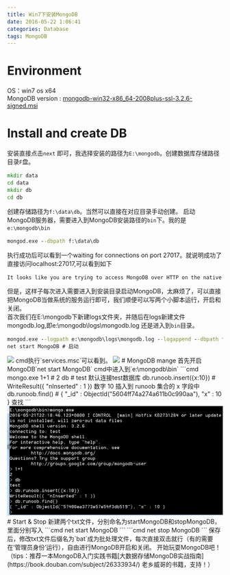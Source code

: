 ```yaml
---
title: Win7下安装MongoDB
date: 2016-05-22 1:06:41 
categories: Database
tags: MongoDB
---
```

# Environment
OS：win7 os x64  
MongoDB version : [mongodb-win32-x86_64-2008plus-ssl-3.2.6-signed.msi](http://www.mongodb.org/downloads)  
# Install and create DB
安装直接点击`next` 即可，我选择安装的路径为`E:\mongodb`。创建数据库存储路径目录`F`盘。    
```cmd
mkdir data
cd data
mkdir db
cd db
```  
创建存储路径为`f:\data\db`。当然可以直接在对应目录手动创建。
启动MongoDB服务器，需要进入到MongoDB安装路径的`bin`下。我的是`e:\mongodb\bin`    
```cmd
mongod.exe --dbpath f:\data\db
```  
执行成功后可以看到一个waiting for connections on port 27017。就说明成功了直接访问localhost:27017,可以看到如下  
```cmd
It looks like you are trying to access MongoDB over HTTP on the native driver port.
```  
但是，这样子每次进入需要进入到安装目录启动MongoDB，太麻烦了，可以直接把MongoDB当做系统的服务运行即可，我们顺便可以写两个小脚本运行，开启和关闭。  
首次我们在E:\mongodb下新建logs文件夹，并随后在logs新建文件mongodb.log,即e:\mongodb\logs\mongodb.log
还是进入到`bin`目录。   
```cmd
mongod.exe --logpath e:\mongodb\logs\mongodb.log --logappend --dbpath f:\data\db --serviceName MongoDB --install  # 配置成服务
net start MongoDB # 启动
```  
<img src = "https://minenet.github.io/image/installMongDB_1.png" class = "img-center">
cmd执行`services.msc`可以看到。
<img src = "https://minenet.github.io/image/installMongoDB_2.png" class = "img-center">
# MongoDB mange
首先开启MongoDB`net start MongoDB`  
cmd中进入到`e:\mongodb\bin`  
```cmd
mongo.exe
1+1     # 2
db      # test 默认连接test数据库
db.runoob.insert({x:10})      # WriteResult({ "nInserted" : 1 }) 数字 10 插入到 runoob 集合的 x 字段中
db.runoob.find()     # { "_id" : ObjectId("5604ff74a274a611b0c990aa"), "x" : 10 } 查找
```  
<img src = "/image/installMongoDB_3.png" class = "img-center">
# Start & Stop
新建两个txt文件，分别命名为startMongoDB和stopMongoDB，里面分别写入
```cmd
net start MongoDB
```   
```cmd
net stop MongoDB
``` 
保存后，修改txt文件后缀名为`bat`成为批处理文件，每次直接双击就行（有的需要在‘管理员身份’运行），自由进行MongoDB开启和关闭。  
开始玩耍MongoDB吧！
（tips：推荐一本MongoDB入门实践书籍[大数据存储MongoDB实战指南](https://book.douban.com/subject/26333934/) 老乡威哥的书籍，支持！）